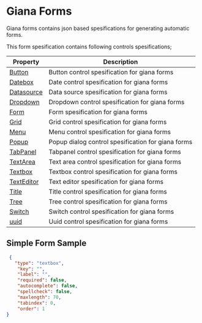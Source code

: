# Giana Forms
Giana forms contains json based spesifications for generating automatic forms.





This form spesification contains following controls spesifications;

Property  | Description
---       | ---
[Button](https://github.com/selimtan/giana-forms/tree/master/button)     | Button control spesification for giana forms
[Datebox](https://github.com/selimtan/giana-forms/tree/master/calendar)           | Date control spesification for giana forms
[Datasource](https://github.com/selimtan/giana-forms/tree/master/textbox)           | Data source spesification for giana forms
[Dropdown](https://github.com/selimtan/giana-forms/tree/master/textbox)           | Dropdown control spesification for giana forms
[Form](https://github.com/selimtan/giana-forms/tree/master/textbox)           | Form spesification for giana forms
[Grid](https://github.com/selimtan/giana-forms/tree/master/textbox)           | Grid control spesification for giana forms
[Menu](https://github.com/selimtan/giana-forms/tree/master/textbox)           | Menu control spesification for giana forms
[Popup](https://github.com/selimtan/giana-forms/tree/master/textbox)           | Popup dialog control spesification for giana forms
[TabPanel](https://github.com/selimtan/giana-forms/tree/master/textbox)           | Tabpanel control spesification for giana forms
[TextArea](https://github.com/selimtan/giana-forms/tree/master/textbox)           | Text area control spesification for giana forms
[Textbox](https://github.com/selimtan/giana-forms/tree/master/textbox)           | Textbox control spesification for giana forms
[TextEditor](https://github.com/selimtan/giana-forms/tree/master/textbox)           | Text editor spesification for giana forms
[Title](https://github.com/selimtan/giana-forms/tree/master/title)         | Title control spesification for giana forms
[Tree](https://github.com/selimtan/giana-forms/tree/master/title)         | Tree control spesification for giana forms
[Switch](https://github.com/selimtan/giana-forms/tree/master/title)         | Switch control spesification for giana forms
[uuid](https://github.com/selimtan/giana-forms/tree/master/title)         | Uuid control spesification for giana forms


## Simple Form Sample


```json
 {
   "type": "textbox",
    "key": "",
    "label": "",
    "required": false,
    "autocomplete": false,
    "spellcheck": false,
    "maxlength": 70,
    "tabindex": 0,
    "order": 1
}
```